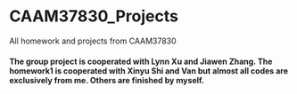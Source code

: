 # CAAM37830_Projects
All homework and projects from CAAM37830

#### The group project is cooperated with Lynn Xu and Jiawen Zhang. The homework1 is cooperated with Xinyu Shi and Van but almost all codes are exclusively from me. Others are finished by myself.
